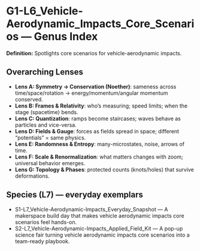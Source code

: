 # G1-L6_Vehicle-Aerodynamic_Impacts_Core_Scenarios — Genus Index
**Definition:** Spotlights core scenarios for vehicle-aerodynamic impacts.

## Overarching Lenses

- **Lens A: Symmetry -> Conservation (Noether)**: sameness across time/space/rotation → energy/momentum/angular momentum conserved.
- **Lens B: Frames & Relativity**: who’s measuring; speed limits; when the stage (spacetime) bends.
- **Lens C: Quantization**: ramps become staircases; waves behave as particles and vice-versa.
- **Lens D: Fields & Gauge**: forces as fields spread in space; different “potentials” = same physics.
- **Lens E: Randomness & Entropy**: many-microstates, noise, arrows of time.
- **Lens F: Scale & Renormalization**: what matters changes with zoom; universal behavior emerges.
- **Lens G: Topology & Phases**: protected counts (knots/holes) that survive deformations.

## Species (L7) — everyday exemplars
- S1-L7_Vehicle-Aerodynamic-Impacts_Everyday_Snapshot — A makerspace build day that makes vehicle aerodynamic impacts core scenarios feel hands-on.
- S2-L7_Vehicle-Aerodynamic-Impacts_Applied_Field_Kit — A pop-up science fair turning vehicle aerodynamic impacts core scenarios into a team-ready playbook.
